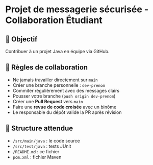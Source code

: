 # Projet de messagerie sécurisée - Collaboration Étudiant

## 🎯 Objectif
Contribuer à un projet Java en équipe via GitHub.

## 🧠 Règles de collaboration

- Ne jamais travailler directement sur `main`
- Créer une branche personnelle : `dev-prenom`
- Commiter régulièrement avec des messages clairs
- Pousser votre branche (`push origin dev-prenom`)
- Créer une **Pull Request** vers `main`
- Faire une **revue de code croisée** avec un binôme
- Le responsable du dépôt valide la PR après révision

## 📁 Structure attendue
- `/src/main/java` : le code source
- `/src/test/java` : tests JUnit
- `/README.md` : ce fichier
- `pom.xml` : fichier Maven
